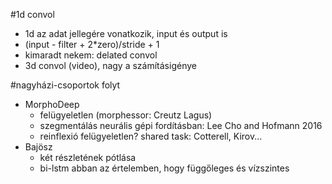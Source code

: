 #1d convol

* 1d az adat jellegére vonatkozik, input és output is
* (input - filter + 2*zero)/stride + 1
* kimaradt nekem: delated convol
* 3d convol (video), nagy a számításigénye

#nagyházi-csoportok folyt

* MorphoDeep
  * felügyeletlen (morphessor: Creutz Lagus)
  * szegmentálás neurális gépi fordításban: Lee Cho and Hofmann 2016
  * reinflexió felügyeletlen? shared task: Cotterell, Kirov...
* Bajösz
  * két részletének pótlása
  * bi-lstm abban az értelemben, hogy függőleges és vízszintes

